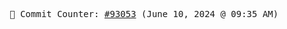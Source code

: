 <p align="center">
    <samp>
        📮 Commit Counter: <a href="https://github.com/Javascript-void0/Javascript-void0/commits/main">#93053</a> (June 10, 2024 @ 09:35 AM)
    </samp>
</p>